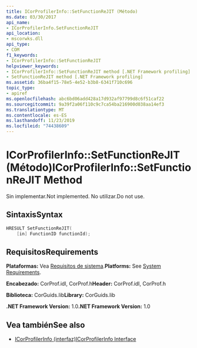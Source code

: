 ```yaml
---
title: ICorProfilerInfo::SetFunctionReJIT (Método)
ms.date: 03/30/2017
api_name:
- ICorProfilerInfo.SetFunctionReJIT
api_location:
- mscorwks.dll
api_type:
- COM
f1_keywords:
- ICorProfilerInfo::SetFunctionReJIT
helpviewer_keywords:
- ICorProfilerInfo::SetFunctionReJIT method [.NET Framework profiling]
- SetFunctionReJIT method [.NET Framework profiling]
ms.assetid: 36ba4f15-78e5-4e52-b3b8-6341f710c696
topic_type:
- apiref
ms.openlocfilehash: abc6bd06add428a17d932af97799d8c6f51caf22
ms.sourcegitcommit: 9a39f2a06f110c9c7ca54ba216900d038aa14ef3
ms.translationtype: MT
ms.contentlocale: es-ES
ms.lasthandoff: 11/23/2019
ms.locfileid: "74438609"
---
```

# <a name="icorprofilerinfosetfunctionrejit-method"></a><span data-ttu-id="d4c6c-102">ICorProfilerInfo::SetFunctionReJIT (Método)</span><span class="sxs-lookup"><span data-stu-id="d4c6c-102">ICorProfilerInfo::SetFunctionReJIT Method</span></span>
<span data-ttu-id="d4c6c-103">Sin implementar.</span><span class="sxs-lookup"><span data-stu-id="d4c6c-103">Not implemented.</span></span> <span data-ttu-id="d4c6c-104">No utilizar.</span><span class="sxs-lookup"><span data-stu-id="d4c6c-104">Do not use.</span></span>  
  
## <a name="syntax"></a><span data-ttu-id="d4c6c-105">Sintaxis</span><span class="sxs-lookup"><span data-stu-id="d4c6c-105">Syntax</span></span>  
  
```cpp  
HRESULT SetFunctionReJIT(  
    [in] FunctionID functionId);  
```  
  
## <a name="requirements"></a><span data-ttu-id="d4c6c-106">Requisitos</span><span class="sxs-lookup"><span data-stu-id="d4c6c-106">Requirements</span></span>  
 <span data-ttu-id="d4c6c-107">**Plataformas:** Vea [Requisitos de sistema](../../../../docs/framework/get-started/system-requirements.md).</span><span class="sxs-lookup"><span data-stu-id="d4c6c-107">**Platforms:** See [System Requirements](../../../../docs/framework/get-started/system-requirements.md).</span></span>  
  
 <span data-ttu-id="d4c6c-108">**Encabezado:** CorProf.idl, CorProf.h</span><span class="sxs-lookup"><span data-stu-id="d4c6c-108">**Header:** CorProf.idl, CorProf.h</span></span>  
  
 <span data-ttu-id="d4c6c-109">**Biblioteca:** CorGuids.lib</span><span class="sxs-lookup"><span data-stu-id="d4c6c-109">**Library:** CorGuids.lib</span></span>  
  
 <span data-ttu-id="d4c6c-110">**.NET Framework Version:** 1.0</span><span class="sxs-lookup"><span data-stu-id="d4c6c-110">**.NET Framework Version:** 1.0</span></span>  
  
## <a name="see-also"></a><span data-ttu-id="d4c6c-111">Vea también</span><span class="sxs-lookup"><span data-stu-id="d4c6c-111">See also</span></span>

- [<span data-ttu-id="d4c6c-112">ICorProfilerInfo (interfaz)</span><span class="sxs-lookup"><span data-stu-id="d4c6c-112">ICorProfilerInfo Interface</span></span>](../../../../docs/framework/unmanaged-api/profiling/icorprofilerinfo-interface.md)
